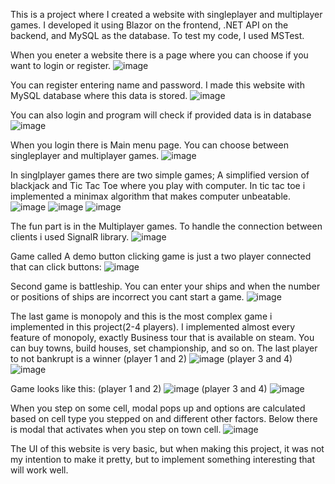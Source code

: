 This is a project where I created a website with singleplayer and multiplayer games. I developed it using Blazor on the frontend, .NET API on the backend, and MySQL as the database. To test my code, I used MSTest.

When you eneter a website there is a page where you can choose if you want to login or register.
![image](https://user-images.githubusercontent.com/76881722/228301115-61d7c981-0362-4896-8809-05125e099ebe.png)

You can register entering name and password. I made this website with MySQL database where this data is stored.
![image](https://user-images.githubusercontent.com/76881722/228301214-6a0e804e-d397-4ed6-bd66-d76d41b6c99d.png)

You can also login and program will check if provided data is in database
![image](https://user-images.githubusercontent.com/76881722/228301778-e211a14a-0ec3-4d5a-9caa-4831b9d3bcc5.png)

When you login there is Main menu page. You can choose between singleplayer and multiplayer games.
![image](https://user-images.githubusercontent.com/76881722/228302432-3f777902-7fdd-4c4b-ad9a-deee7c3e13ea.png)

In singlplayer games there are two simple games; A simplified version of blackjack and Tic Tac Toe where you play with computer. In tic tac toe i implemented a minimax algorithm
that makes computer unbeatable.
![image](https://user-images.githubusercontent.com/76881722/228302774-01eeaec2-adef-46cc-acc6-9ed42d20baa0.png)
![image](https://user-images.githubusercontent.com/76881722/228302845-c9051c42-fe83-40de-ab71-eb88140d40ce.png)
![image](https://user-images.githubusercontent.com/76881722/228302927-d666093d-0a3c-4a81-870f-1096a0d37246.png)

The fun part is in the Multiplayer games. To handle the connection between clients i used SignalR library.
![image](https://user-images.githubusercontent.com/76881722/228304625-9a2a0ddd-41ee-4352-95c8-a2fd42dbdb8e.png)

Game called A demo button clicking game is just a two player connected that can click buttons:
![image](https://user-images.githubusercontent.com/76881722/228305130-e8a36184-65c6-437f-a7d2-759beb0ae705.png)

Second game is battleship. You can enter your ships and when the number or positions of ships are incorrect you cant start a game.
![image](https://user-images.githubusercontent.com/76881722/228305552-fd5511d3-f90f-40ce-b9ad-6388c437c838.png)

The last game is monopoly and this is the most complex game i implemented in this project(2-4 players). I implemented almost every feature of monopoly, exactly Business tour that is available on steam. You can buy towns, build houses, set championship, and so on. The last player to not bankrupt is a winner
(player 1 and 2)
![image](https://user-images.githubusercontent.com/76881722/228306428-be556bc7-516f-463d-b1f6-3b981e940986.png)
(player 3 and 4)
![image](https://user-images.githubusercontent.com/76881722/228306485-423510ac-24bb-4979-86a9-a265c87d2e87.png)
 
Game looks like this:
(player 1 and 2)
![image](https://user-images.githubusercontent.com/76881722/228307837-410ae034-0bb3-4c7d-ae08-cb969fdd9277.png)
(player 3 and 4)
![image](https://user-images.githubusercontent.com/76881722/228307902-1cb1eb2e-d38a-4d45-ba70-cc3f60b3bd57.png)

When you step on some cell, modal pops up and options are calculated based on cell type you stepped on and different other factors. Below there is modal that 
activates when you step on town cell.
![image](https://user-images.githubusercontent.com/76881722/228308277-867a1718-6129-474f-9acc-4389eb175cca.png)

The UI of this website is very basic, but when making this project, it was not my intention to make it pretty, but to implement something interesting that will work well.

